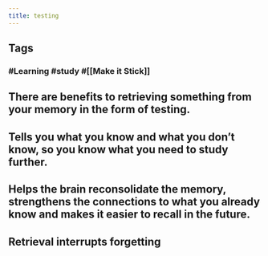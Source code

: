 ```yaml
---
title: testing
---
```


## Tags
### #Learning #study #[[Make it Stick]]
## There are benefits to retrieving something from your memory in the form of testing.
## Tells you what you know and what you don’t know, so you know what you need to study further.
## Helps the brain reconsolidate the memory, strengthens the connections to what you already know and makes it easier to recall in the future.
## Retrieval interrupts forgetting
